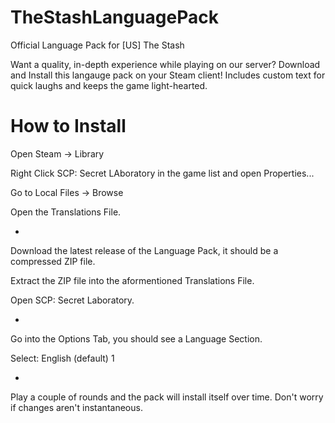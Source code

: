 # TheStashLanguagePack
Official Language Pack for [US] The Stash

Want a quality, in-depth experience while playing on our server? Download and Install this langauge pack on your Steam client!
Includes custom text for quick laughs and keeps the game light-hearted.

# How to Install

Open Steam -> Library

Right Click SCP: Secret LAboratory in the game list and open Properties...

Go to Local Files -> Browse

Open the Translations File.

-

Download the latest release of the Language Pack, it should be a compressed ZIP file.

Extract the ZIP file into the aformentioned Translations File.

Open SCP: Secret Laboratory.

-


Go into the Options Tab, you should see a Language Section.

Select: English (default) 1

-

Play a couple of rounds and the pack will install itself over time.
Don't worry if changes aren't instantaneous.
